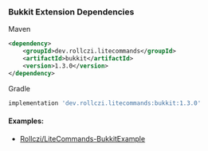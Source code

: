 ### Bukkit Extension Dependencies
Maven
```xml
<dependency>
    <groupId>dev.rollczi.litecommands</groupId>
    <artifactId>bukkit</artifactId>
    <version>1.3.0</version>
</dependency>
```
Gradle
```groovy
implementation 'dev.rollczi.litecommands:bukkit:1.3.0'
```

#### Examples:
- [Rollczi/LiteCommands-BukkitExample](https://github.com/Rollczi/LiteCommands-BukkitExample)
